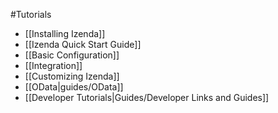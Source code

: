 #Tutorials

* [[Installing Izenda]]
* [[Izenda Quick Start Guide]]
* [[Basic Configuration]]
* [[Integration]]
* [[Customizing Izenda]]
* [[OData|guides/OData]]
* [[Developer Tutorials|Guides/Developer Links and Guides]]